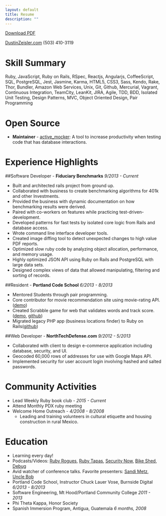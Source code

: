 ```yaml
---
layout: default
title: Resume
description: ""
---
```

[Download PDF](resume.pdf)

[DustinZeisler.com](http://dustinzeisler.com)
(503) 410-3119

# Skill Summary

Ruby, JavaScript, Ruby on Rails, RSpec, Reactjs, Angularjs, CoffeeScript, SQL, PostgreSQL, Jest, Jasmine, Karma, HTML5, CSS3, Sass, Kendo, Rake, Thor, Bundler, Amazon Web Services, Unix, Git, Github, Mercurial, Vagrant, Continuous Integration, TeamCity, LeanKit, JIRA, Agile, TDD, BDD, Isolated Unit Testing, Design Patterns, MVC, Object Oriented Design, Pair Programming

# Open Source

 * **Maintainer** - [active_mocker](https://github.com/zeisler/active_mocker): A tool to increase productivity when testing code that has database interactions.


# Experience Highlights

##Software Developer - **Fiduciary Benchmarks** *9/2013 - Current*
* Built and architected rails project from ground up.
* Collaborated with business to create benchmarking algorithms for 401k and other Investments. 
* Provided the business with dynamic documentation on how benchmarking results were derived.
* Paired with co-workers on features while practicing test-driven-development.
* Developed patterns for fast tests by isolated core logic from Rails and database access.
* Wrote command line interface developer tools.
* Created image diffing tool to detect unexpected changes to high value PDF reports.
* Optimized slow ruby code by analyzing object allocation, performance, and memory usage.
* Highly optimized JSON API using Ruby on Rails and PostgreSQL with large data sets.
* Designed complex views of data that allowed manipulating, filtering and sorting of records.


##Resident - **Portland Code School** *6/2013 - 8/2013*
* Mentored Students through pair programming.
* Core contributor for movie recommendation site using movie-rating API. ([demo](http://critic-critic.herokuapp.com))
* Created Scrabble game for web that validates words and track score. ([demo](http://scrabble-game.herokuapp.com), [github](https://Github.com/zeisler/scrabble))
* Migrated legacy PHP app (business locations finder) to Ruby on Rails([github](https://Github.com/zeisler/ffl_locator))


##Web Developer - **NorthTechDefense.com** *9/2012 - 5/2013*
* Collaborated with client to design e-commerce application including database, security, and UI.
* Geocoded 60,000 rows of addresses for use with Google Maps API.
* Implemented security for user account login involving hashed and salted passwords.

# Community Activities
* Lead Weekly Ruby book club - *2015 - Current*
* Attend Monthly PDX ruby meeting
* Welcome Home Outreach - *4/2008 - 8/2008*
	* Leading and training volunteers in cultural etiquette and housing construction in rural Mexico.


# Education

* Learning every day! 
* Podcasts/Videos: [Ruby Rogues](http://devchat.tv/ruby-rogues/), [Ruby Tapas](http://www.rubytapas.com), [Security Now](https://twit.tv/shows/security-now), [Bike Shed](http://bikeshed.fm), [Debug](http://www.imore.com/debug)
* Avid watcher of conference talks. Favorite presenters: [Sandi Metz](http://confreaks.tv/presenters/sandi-metz), [Uncle Bob]( http://youtu.be/YX3iRjKj7C0 )
* Portland Code School, Instructor Chuck Lauer Vose, Burnside Digital    *6/2013 - 8/2013*
* Software Engineering, Mt Hood/Portland Community College *2011 - 2013*
* Phi Theta Kappa, Honor Society
* Spanish Immersion Program, Antigua, Guatemala *6 months, 2008*
